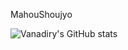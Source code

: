MahouShoujyo

![Vanadiry's GitHub stats](https://github-readme-stats.vercel.app/api?username=Vanadiry&show_icons=true&theme=radical)
